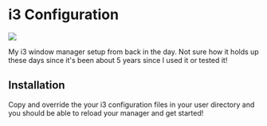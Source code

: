 
# i3 Configuration #

![](https://github.com/catlinman/nekoconfig/blob/master/i3wm/preview.png)

My i3 window manager setup from back in the day. Not sure how it holds up these days since it's been about 5 years since I used it or tested it!

## Installation ##

Copy and override the your i3 configuration files in your user directory and
you should be able to reload your manager and get started!
